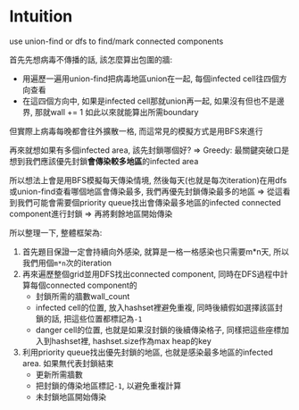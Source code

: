 # Intuition

use union-find or dfs to find/mark connected components

首先先想病毒不傳播的話, 該怎麼算出包圍的牆:
- 用遍歷一遍用union-find把病毒地區union在一起, 每個infected cell往四個方向查看
- 在這四個方向中, 如果是infected cell那就union再一起, 如果沒有但也不是邊界, 那就wall += 1
如此以來就能算出所需boundary

但實際上病毒每晚都會往外擴散一格, 而這常見的模擬方式是用BFS來進行

再來就想如果有多個infected area, 該先封鎖哪個好?
=> Greedy: 最關鍵突破口是想到我們應該優先封鎖**會傳染較多地區**的infected area

所以想法上會是用BFS模擬每天傳染情境, 然後每天(也就是每次iteration)在用dfs或union-find查看哪個地區會傳染最多, 我們再優先封鎖傳染最多的地區
=> 從這看到我們可能會需要個priority queue找出會傳染最多地區的infected connected component進行封鎖
=> 再將剩餘地區開始傳染

所以整理一下, 整體框架為:
1. 首先題目保證一定會持續向外感染, 就算是一格一格感染也只需要m*n天, 所以我們用個`m*n`次的iteration
2. 再來遍歷整個grid並用DFS找出connected component, 同時在DFS過程中計算每個connected component的
    - 封鎖所需的牆數wall_count
    - infected cell的位置, 放入hashset裡避免重複, 同時後續假如選擇該區封鎖的話, 把這些位置都標記為`-1`
    - danger cell的位置, 也就是如果沒封鎖的後續傳染格子, 同樣把這些座標加入到hashset裡, hashset.size作為max heap的key
3. 利用priority queue找出優先封鎖的地區, 也就是感染最多地區的infected area. 如果無代表封鎖結束
    - 更新所需牆數
    - 把封鎖的傳染地區標記`-1`, 以避免重複計算
    - 未封鎖地區開始傳染
